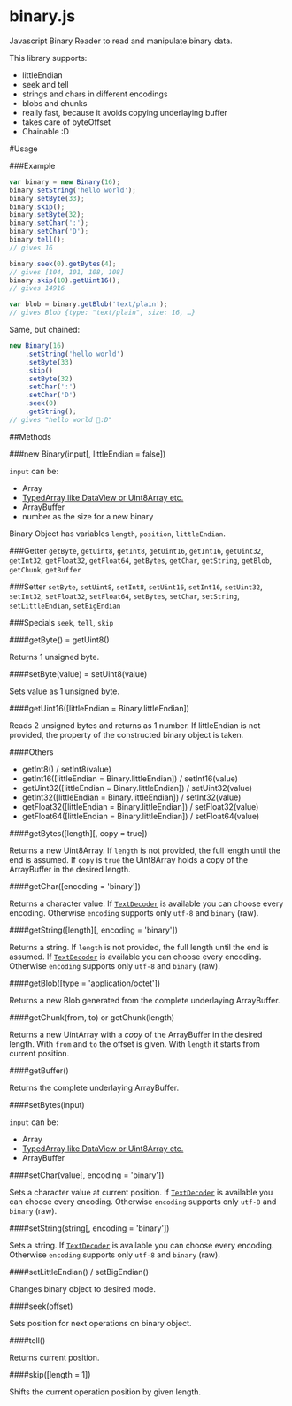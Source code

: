 binary.js
=========

Javascript Binary Reader to read and manipulate binary data.

This library supports:
* littleEndian
* seek and tell
* strings and chars in different encodings
* blobs and chunks
* really fast, because it avoids copying underlaying buffer
* takes care of byteOffset
* Chainable :D

#Usage

###Example

```javascript
var binary = new Binary(16);
binary.setString('hello world');
binary.setByte(33);
binary.skip();
binary.setByte(32);
binary.setChar(':');
binary.setChar('D');
binary.tell();
// gives 16

binary.seek(0).getBytes(4);
// gives [104, 101, 108, 108]
binary.skip(10).getUint16();
// gives 14916

var blob = binary.getBlob('text/plain');
// gives Blob {type: "text/plain", size: 16, …}
```

Same, but chained:

```javascript
new Binary(16)
	.setString('hello world')
	.setByte(33)
	.skip()
	.setByte(32)
	.setChar(':')
	.setChar('D')
	.seek(0)
	.getString();
// gives "hello world  :D"
```

##Methods

###new Binary(input[, littleEndian = false])

`input` can be:
* Array
* [TypedArray like DataView or Uint8Array etc.](https://developer.mozilla.org/en-US/docs/Web/JavaScript/Typed_arrays)
* ArrayBuffer
* number as the size for a new binary

Binary Object has variables `length`, `position`, `littleEndian`.

###Getter
`getByte`, `getUint8`, `getInt8`, `getUint16`, `getInt16`, `getUint32`, `getInt32`, `getFloat32`, `getFloat64`, `getBytes`, `getChar`, `getString`, `getBlob`, `getChunk`, `getBuffer`

###Setter
`setByte`, `setUint8`, `setInt8`, `setUint16`, `setInt16`, `setUint32`, `setInt32`, `setFloat32`, `setFloat64`, `setBytes`, `setChar`, `setString`, `setLittleEndian`, `setBigEndian`

###Specials
`seek`, `tell`, `skip`

####getByte() = getUint8()

Returns 1 unsigned byte.

####setByte(value) = setUint8(value)

Sets value as 1 unsigned byte.

####getUint16([littleEndian = Binary.littleEndian])

Reads 2 unsigned bytes and returns as 1 number.
If littleEndian is not provided, the property of the constructed binary object is taken.

####Others

* getInt8() / setInt8(value) 
* getInt16([littleEndian = Binary.littleEndian]) / setInt16(value) 
* getUint32([littleEndian = Binary.littleEndian]) / setUint32(value) 
* getInt32([littleEndian = Binary.littleEndian]) / setInt32(value) 
* getFloat32([littleEndian = Binary.littleEndian]) / setFloat32(value) 
* getFloat64([littleEndian = Binary.littleEndian]) / setFloat64(value)

####getBytes([length][, copy = true])

Returns a new Uint8Array.
If `length` is not provided, the full length until the end is assumed.
If `copy` is `true` the Uint8Array holds a copy of the ArrayBuffer in the desired length.

####getChar([encoding = 'binary'])

Returns a character value.
If [`TextDecoder`](https://developer.mozilla.org/en-US/docs/Web/API/TextDecoder) is available you can choose every encoding.
Otherwise `encoding` supports only `utf-8` and `binary` (raw). 

####getString([length][, encoding = 'binary'])

Returns a string.
If `length` is not provided, the full length until the end is assumed.
If [`TextDecoder`](https://developer.mozilla.org/en-US/docs/Web/API/TextDecoder) is available you can choose every encoding.
Otherwise `encoding` supports only `utf-8` and `binary` (raw). 

####getBlob([type = 'application/octet'])

Returns a new Blob generated from the complete underlaying ArrayBuffer.

####getChunk(from, to) or getChunk(length)

Returns a new UintArray with a *copy* of the ArrayBuffer in the desired length.
With `from` and `to` the offset is given. With `length` it starts from current position.

####getBuffer()

Returns the complete underlaying ArrayBuffer.

####setBytes(input)

`input` can be:
* Array
* [TypedArray like DataView or Uint8Array etc.](https://developer.mozilla.org/en-US/docs/Web/JavaScript/Typed_arrays)
* ArrayBuffer

####setChar(value[, encoding = 'binary'])

Sets a character value at current position.
If [`TextDecoder`](https://developer.mozilla.org/en-US/docs/Web/API/TextDecoder) is available you can choose every encoding.
Otherwise `encoding` supports only `utf-8` and `binary` (raw).

####setString(string[, encoding = 'binary'])

Sets a string.
If [`TextDecoder`](https://developer.mozilla.org/en-US/docs/Web/API/TextDecoder) is available you can choose every encoding.
Otherwise `encoding` supports only `utf-8` and `binary` (raw).

####setLittleEndian() / setBigEndian()

Changes binary object to desired mode.

####seek(offset)

Sets position for next operations on binary object.

####tell()

Returns current position.

####skip([length = 1])

Shifts the current operation position by given length.
